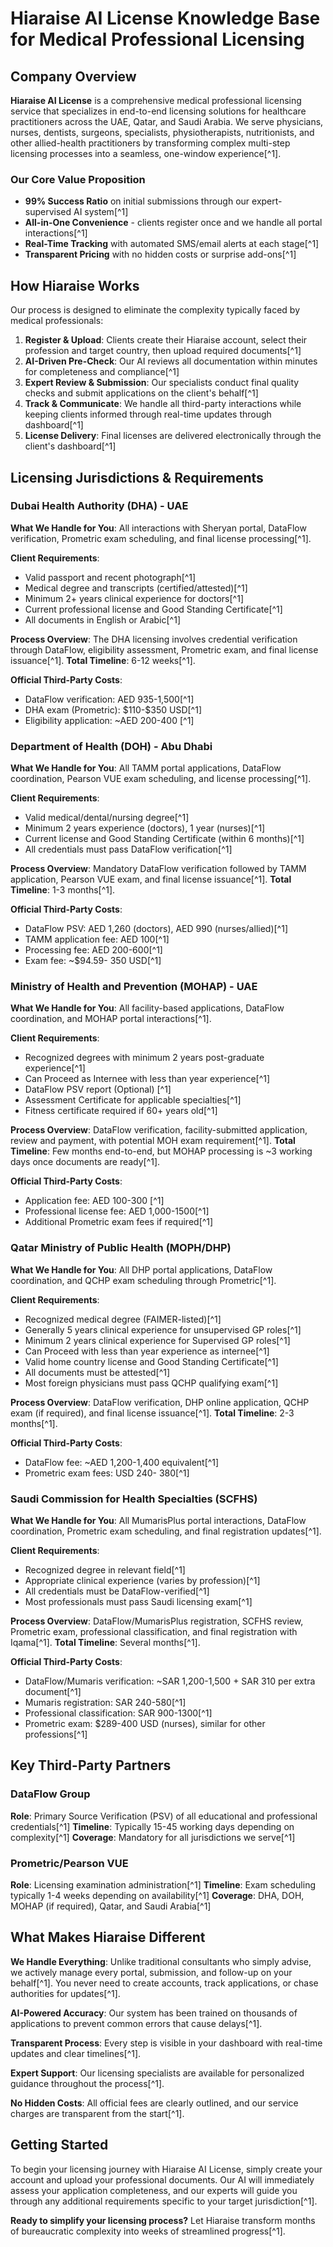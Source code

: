 

# Hiaraise AI License Knowledge Base for Medical Professional Licensing

## Company Overview

**Hiaraise AI License** is a comprehensive medical professional licensing service that specializes in end-to-end licensing solutions for healthcare practitioners across the UAE, Qatar, and Saudi Arabia. We serve physicians, nurses, dentists, surgeons, specialists, physiotherapists, nutritionists, and other allied-health practitioners by transforming complex multi-step licensing processes into a seamless, one-window experience[^1].

### Our Core Value Proposition

- **99% Success Ratio** on initial submissions through our expert-supervised AI system[^1]
- **All-in-One Convenience** - clients register once and we handle all portal interactions[^1]
- **Real-Time Tracking** with automated SMS/email alerts at each stage[^1]
- **Transparent Pricing** with no hidden costs or surprise add-ons[^1]


## How Hiaraise Works

Our process is designed to eliminate the complexity typically faced by medical professionals:

1. **Register \& Upload**: Clients create their Hiaraise account, select their profession and target country, then upload required documents[^1]
2. **AI-Driven Pre-Check**: Our AI reviews all documentation within minutes for completeness and compliance[^1]
3. **Expert Review \& Submission**: Our specialists conduct final quality checks and submit applications on the client's behalf[^1]
4. **Track \& Communicate**: We handle all third-party interactions while keeping clients informed through real-time updates through dashboard[^1]
5. **License Delivery**: Final licenses are delivered electronically through the client's dashboard[^1]

## Licensing Jurisdictions \& Requirements

### Dubai Health Authority (DHA) - UAE

**What We Handle for You**: All interactions with Sheryan portal, DataFlow verification, Prometric exam scheduling, and final license processing[^1].

**Client Requirements**:

- Valid passport and recent photograph[^1]
- Medical degree and transcripts (certified/attested)[^1]
- Minimum 2+ years clinical experience for doctors[^1]
- Current professional license and Good Standing Certificate[^1]
- All documents in English or Arabic[^1]

**Process Overview**: The DHA licensing involves credential verification through DataFlow, eligibility assessment, Prometric exam, and final license issuance[^1]. **Total Timeline**: 6-12 weeks[^1].

**Official Third-Party Costs**:

- DataFlow verification: AED 935-1,500[^1]
- DHA exam (Prometric): \$110-\$350 USD[^1]
- Eligibility application: ~AED 200-400 [^1]


### Department of Health (DOH) - Abu Dhabi

**What We Handle for You**: All TAMM portal applications, DataFlow coordination, Pearson VUE exam scheduling, and license processing[^1].

**Client Requirements**:

- Valid medical/dental/nursing degree[^1]
- Minimum 2 years experience (doctors), 1 year (nurses)[^1]
- Current license and Good Standing Certificate (within 6 months)[^1]
- All credentials must pass DataFlow verification[^1]

**Process Overview**: Mandatory DataFlow verification followed by TAMM application, Pearson VUE exam, and final license issuance[^1]. **Total Timeline**: 1-3 months[^1].

**Official Third-Party Costs**:

- DataFlow PSV: AED 1,260 (doctors), AED 990 (nurses/allied)[^1]
- TAMM application fee: AED 100[^1]
- Processing fee: AED 200-600[^1]
- Exam fee: ~\$94.59- 350 USD[^1]


### Ministry of Health and Prevention (MOHAP) - UAE

**What We Handle for You**: All facility-based applications, DataFlow coordination, and MOHAP portal interactions[^1].

**Client Requirements**:

- Recognized degrees with minimum 2 years post-graduate experience[^1]
- Can Proceed as Internee with less than year experience[^1]
- DataFlow PSV report (Optional) [^1]
- Assessment Certificate for applicable specialties[^1]
- Fitness certificate required if 60+ years old[^1]

**Process Overview**: DataFlow verification, facility-submitted application, review and payment, with potential MOH exam requirement[^1]. **Total Timeline**: Few months end-to-end, but MOHAP processing is ~3 working days once documents are ready[^1].

**Official Third-Party Costs**:

- Application fee: AED 100-300 [^1]
- Professional license fee: AED 1,000-1500[^1]
- Additional Prometric exam fees if required[^1]


### Qatar Ministry of Public Health (MOPH/DHP)

**What We Handle for You**: All DHP portal applications, DataFlow coordination, and QCHP exam scheduling through Prometric[^1].

**Client Requirements**:

- Recognized medical degree (FAIMER-listed)[^1]
- Generally 5 years clinical experience for unsupervised GP roles[^1]
- Minimum 2 years clinical experience for Supervised GP roles[^1]
- Can Proceed with less than year experience as internee[^1]
- Valid home country license and Good Standing Certificate[^1]
- All documents must be attested[^1]
- Most foreign physicians must pass QCHP qualifying exam[^1]

**Process Overview**: DataFlow verification, DHP online application, QCHP exam (if required), and final license issuance[^1]. **Total Timeline**: 2-3 months[^1].

**Official Third-Party Costs**:

- DataFlow fee: ~AED 1,200-1,400 equivalent[^1]
- Prometric exam fees: USD 240- 380[^1]


### Saudi Commission for Health Specialties (SCFHS)

**What We Handle for You**: All MumarisPlus portal interactions, DataFlow coordination, Prometric exam scheduling, and final registration updates[^1].

**Client Requirements**:

- Recognized degree in relevant field[^1]
- Appropriate clinical experience (varies by profession)[^1]
- All credentials must be DataFlow-verified[^1]
- Most professionals must pass Saudi licensing exam[^1]

**Process Overview**: DataFlow/MumarisPlus registration, SCFHS review, Prometric exam, professional classification, and final registration with Iqama[^1]. **Total Timeline**: Several months[^1].

**Official Third-Party Costs**:

- DataFlow/Mumaris verification: ~SAR 1,200-1,500 + SAR 310 per extra document[^1]
- Mumaris registration: SAR 240-580[^1]
- Professional classification: SAR 900-1300[^1]
- Prometric exam: \$289-400 USD (nurses), similar for other professions[^1]


## Key Third-Party Partners

### DataFlow Group

**Role**: Primary Source Verification (PSV) of all educational and professional credentials[^1]
**Timeline**: Typically 15-45 working days depending on complexity[^1]
**Coverage**: Mandatory for all jurisdictions we serve[^1]

### Prometric/Pearson VUE

**Role**: Licensing examination administration[^1]
**Timeline**: Exam scheduling typically 1-4 weeks depending on availability[^1]
**Coverage**: DHA, DOH, MOHAP (if required), Qatar, and Saudi Arabia[^1]

## What Makes Hiaraise Different

**We Handle Everything**: Unlike traditional consultants who simply advise, we actively manage every portal, submission, and follow-up on your behalf[^1]. You never need to create accounts, track applications, or chase authorities for updates[^1].

**AI-Powered Accuracy**: Our system has been trained on thousands of applications to prevent common errors that cause delays[^1].

**Transparent Process**: Every step is visible in your dashboard with real-time updates and clear timelines[^1].

**Expert Support**: Our licensing specialists are available for personalized guidance throughout the process[^1].

**No Hidden Costs**: All official fees are clearly outlined, and our service charges are transparent from the start[^1].

## Getting Started

To begin your licensing journey with Hiaraise AI License, simply create your account and upload your professional documents. Our AI will immediately assess your application completeness, and our experts will guide you through any additional requirements specific to your target jurisdiction[^1].

**Ready to simplify your licensing process?** Let Hiaraise transform months of bureaucratic complexity into weeks of streamlined progress[^1].


